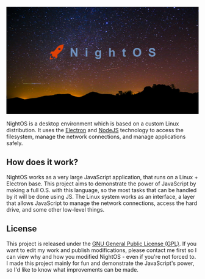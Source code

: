 
![NightOS Logo](logo.png)

NightOS is a desktop environment which is based on a custom Linux distribution. It uses the [Electron](https://github.com/electron/electron) and [NodeJS](https://nodejs.org) technology to access the filesystem, manage the network connections, and manage applications safely.

## How does it work?

NightOS works as a very large JavaScript application, that runs on a Linux + Electron base. This project aims to demonstrate the power of JavaScript by making a full O.S. with this language, so the most tasks that can be handled by it will be done using JS. The Linux system works as an interface, a layer that allows JavaScript to manage the network connections, access the hard drive, and some other low-level things.

## License

This project is released under the [GNU General Public License (GPL)](LICENSE.md). If you want to edit my work and publish modifications, please contact me first so I can view why and how you modified NightOS - even if you're not forced to. I made this project mainly for fun and demonstrate the JavaScript's power, so I'd like to know what improvements can be made.
